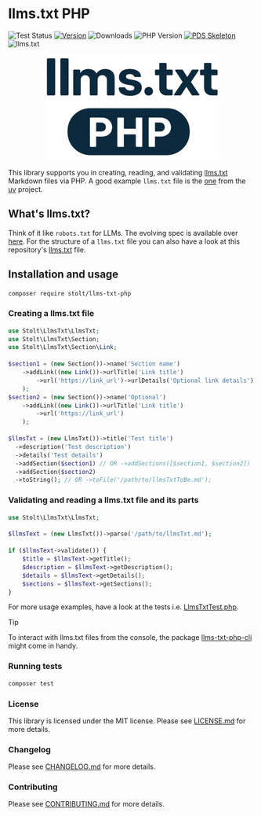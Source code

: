 # llms.txt PHP

![Test Status](https://github.com/raphaelstolt/llms-txt-php/workflows/test/badge.svg)
[![Version](http://img.shields.io/packagist/v/stolt/llms-txt-php.svg?style=flat)](https://packagist.org/packages/stolt/llms-txt-php)
![Downloads](https://img.shields.io/packagist/dt/stolt/llms-txt-php)
![PHP Version](https://img.shields.io/badge/php-8.1+-ff69b4.svg)
[![PDS Skeleton](https://img.shields.io/badge/pds-skeleton-blue.svg?style=flat)](https://github.com/php-pds/skeleton)
![llms.txt](https://img.shields.io/badge/llms.txt-available-blue.svg?style=flat)

<p align="center">
    <img src="llms-txt-logo.png" 
         alt="Llms txt logo">
</p>

This library supports you in creating, reading, and validating [llms.txt](https://llmstxt.org/) Markdown files via PHP.
A good example `llms.txt` file is the [one](https://docs.astral.sh/uv/llms.txt) from the [uv](https://docs.astral.sh/uv/) project.

## What's llms.txt?

Think of it like `robots.txt` for LLMs. The evolving spec is available over [here](https://llmstxt.org/). 
For the structure of a `llms.txt` file you can also have a look at this repository's [llms.txt](llms.txt) file.

## Installation and usage

```bash
composer require stolt/llms-txt-php
```

### Creating a llms.txt file

```php
use Stolt\LlmsTxt\LlmsTxt;
use Stolt\LlmsTxt\Section;
use Stolt\LlmsTxt\Section\Link;

$section1 = (new Section())->name('Section name')
    ->addLink((new Link())->urlTitle('Link title')
        ->url('https://link_url')->urlDetails('Optional link details')
    );
$section2 = (new Section())->name('Optional')
    ->addLink((new Link())->urlTitle('Link title')
        ->url('https://link_url')
    );

$llmsTxt = (new LlmsTxt())->title('Test title')
  ->description('Test description')
  ->details('Test details')
  ->addSection($section1) // OR ->addSections([$section1, $section2])
  ->addSection($section2)
  ->toString(); // OR ->toFile('/path/to/llmsTxtToBe.md');
```

### Validating and reading a llms.txt file and its parts

```php
use Stolt\LlmsTxt\LlmsTxt;

$llmsText = (new LlmsTxt())->parse('/path/to/llmsTxt.md');

if ($llmsText->validate()) {
    $title = $llmsText->getTitle();
    $description = $llmsText->getDescription();
    $details = $llmsText->getDetails();
    $sections = $llmsText->getSections();
}
```

For more usage examples, have a look at the tests i.e. [LlmsTxtTest.php](tests/LlmsTxtTest.php).

> [!TIP]
> To interact with llms.txt files from the console, the package [llms-txt-php-cli](https://github.com/raphaelstolt/llms-txt-php-cli) might come in handy. 

### Running tests

``` bash
composer test
```

### License

This library is licensed under the MIT license. Please see [LICENSE.md](LICENSE.md) for more details.

### Changelog

Please see [CHANGELOG.md](CHANGELOG.md) for more details.

### Contributing

Please see [CONTRIBUTING.md](.github/CONTRIBUTING.md) for more details.
